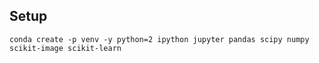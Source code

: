 ## Setup

```
conda create -p venv -y python=2 ipython jupyter pandas scipy numpy scikit-image scikit-learn
```
